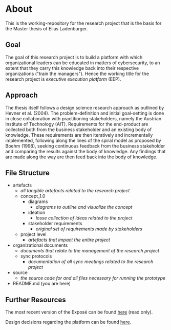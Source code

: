 # About

This is the working-repository for the research project that is the basis for the Master thesis of Elias Ladenburger. 

## Goal

The goal of this research project is to build a platform with which organizational leaders can be educated in matters of cybersecurity, to an extent that they carry this knowledge back into their respective organizations ("train the managers").
Hence the working title for the research project is _executive execution platform_ (EEP).

## Approach

The thesis itself follows a design science research approach as outlined by Hevner et al. (2004). The problem-definition and initial goal-setting is done in close collaboration with practitioning stakeholders, namely the Austrian Institute of Technology (AIT). Requirements for the end-product are collected both from the business stakeholder and an existing body of knowledge. These requirements are then iteratively and incrementally implemented, following along the lines of the spiral model as proposed by Boehm (1998), seeking continuous feedback from the business stakeholder and comparing the results against the body of knowledge. Any findings that are made along the way are then feed back into the body of knowledge. 

## File Structure

- artefacts
    - _all tangible artefacts related to the research project_
    - concept_1.0
        - diagrams
            - _diagrams to outline and visualize the concept_
        - ideation
            - _losse collection of ideas related to the project_
        - stakeholder requirements
            - _original set of requirements made by stakeholders_
    - project level
        - _artefacts that impact the entire project_
- organizational documents
    - _documents that relate to the management of the research project_
    - sync protocols
        - _documentation of all sync meetings related to the research project_
- source
    - _the source code for and all files necessary for running the prototype_
- README.md (you are here)

## Further Resources

The most recent version of the Exposé can be found [here](https://www.overleaf.com/read/jhhyrjxmhbwy) (read only).

Design decisions regarding the platform can be found [here](https://gitlab.com/ladenburger-labs/masterarbeit/-/wikis/Questions-on-the-nature-of-the-platform).
